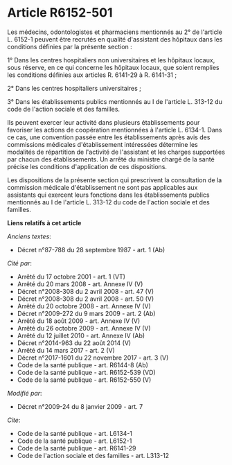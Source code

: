 # Article R6152-501

Les médecins, odontologistes et pharmaciens mentionnés au 2° de l'article L. 6152-1 peuvent être recrutés en qualité
d'assistant des hôpitaux dans les conditions définies par la présente section : 

1° Dans les centres hospitaliers non universitaires et les hôpitaux locaux, sous réserve, en ce qui concerne les hôpitaux
locaux, que soient remplies les conditions définies aux articles R. 6141-29 à R. 6141-31 ; 

2° Dans les centres hospitaliers universitaires ; 

3° Dans les établissements publics mentionnés au I de l'article L. 313-12 du code de l'action sociale et des familles. 

Ils peuvent exercer leur activité dans plusieurs établissements pour favoriser les actions de coopération mentionnées à
l'article L. 6134-1. Dans ce cas, une convention passée entre les établissements après avis des commissions médicales
d'établissement intéressées détermine les modalités de répartition de l'activité de l'assistant et les charges supportées par
chacun des établissements. Un arrêté du ministre chargé de la santé précise les conditions d'application de ces
dispositions. 

Les dispositions de la présente section qui prescrivent la consultation de la commission médicale d'établissement ne sont pas
applicables aux assistants qui exercent leurs fonctions dans les établissements publics mentionnés au I de l'article L.
313-12 du code de l'action sociale et des familles.

**Liens relatifs à cet article**

_Anciens textes_:

  - Décret n°87-788 du 28 septembre 1987 - art. 1 (Ab)

_Cité par_:

  - Arrêté du 17 octobre 2001 - art. 1 (VT)
  - Arrêté du 20 mars 2008 - art. Annexe IV (V)
  - Décret n°2008-308 du 2 avril 2008 - art. 47 (V)
  - Décret n°2008-308 du 2 avril 2008 - art. 50 (V)
  - Arrêté du 20 octobre 2008 - art. Annexe IV (V)
  - Décret n°2009-272 du 9 mars 2009 - art. 2 (Ab)
  - Arrêté du 18 août 2009 - art. Annexe IV (V)
  - Arrêté du 26 octobre 2009 - art. Annexe IV (V)
  - Arrêté du 12 juillet 2010 - art. Annexe IV (Ab)
  - Décret n°2014-963 du 22 août 2014 (V)
  - Arrêté du 14 mars 2017 - art. 2 (V)
  - Décret n°2017-1601 du 22 novembre 2017 - art. 3 (V)
  - Code de la santé publique - art. R6144-8 (Ab)
  - Code de la santé publique - art. R6152-539 (VD)
  - Code de la santé publique - art. R6152-550 (V)

_Modifié par_:

  - Décret n°2009-24 du 8 janvier 2009 - art. 7

_Cite_:

  - Code de la santé publique - art. L6134-1
  - Code de la santé publique - art. L6152-1
  - Code de la santé publique - art. R6141-29
  - Code de l'action sociale et des familles - art. L313-12
